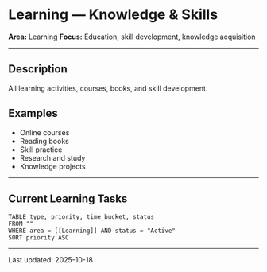 # Learning — Knowledge & Skills

**Area:** Learning
**Focus:** Education, skill development, knowledge acquisition

---

## Description

All learning activities, courses, books, and skill development.

## Examples
- Online courses
- Reading books
- Skill practice
- Research and study
- Knowledge projects

---

## Current Learning Tasks

```dataview
TABLE type, priority, time_bucket, status
FROM ""
WHERE area = [[Learning]] AND status = "Active"
SORT priority ASC
```

---

Last updated: 2025-10-18
